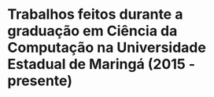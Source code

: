# Trabalhos feitos durante a graduação em Ciência da Computação na Universidade Estadual de Maringá (2015 - presente)

